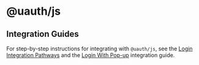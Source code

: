 # @uauth/js

## Integration Guides

For step-by-step instructions for integrating with `@uauth/js`, see the [Login Integration Pathways](https://docs.unstoppabledomains.com/login-with-unstoppable/get-started-login/integration-pathways/) and the [Login With Pop-up](https://docs.unstoppabledomains.com/login-with-unstoppable/login-integration-guides/login-with-popup/) integration guide.
